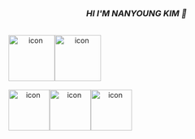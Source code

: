 <div align="center">

<br>
<h3><i>HI I'M NANYOUNG KIM 👋</i></h3>
<br>

  <div style="display: flex; align-items: flex-start;"><img src="https://techstack-generator.vercel.app/java-icon.svg" alt="icon" width="91" height="91" /><img src="https://techstack-generator.vercel.app/python-icon.svg" alt="icon" width="91" height="91" /></div>

<br>
<div style="display: flex; align-items: flex-start;"><img src="https://techstack-generator.vercel.app/js-icon.svg" alt="icon" width="81" height="81" /><img src="https://techstack-generator.vercel.app/ts-icon.svg" alt="icon" width="81" height="81" /><img src="https://techstack-generator.vercel.app/react-icon.svg" alt="icon" width="81" height="81" /></div>
<br>

</div>
